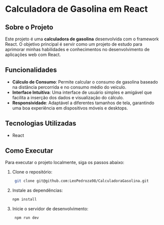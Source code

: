 # Calculadora de Gasolina em React

## Sobre o Projeto

Este projeto é uma **calculadora de gasolina** desenvolvida com o framework React. O objetivo principal é servir como um projeto de estudo para aprimorar minhas habilidades e conhecimentos no desenvolvimento de aplicações web com React.

## Funcionalidades

- **Cálculo de Consumo**: Permite calcular o consumo de gasolina baseado na distância percorrida e no consumo médio do veículo.
- **Interface Intuitiva**: Uma interface de usuário simples e amigável que facilita a inserção dos dados e visualização do cálculo.
- **Responsividade**: Adaptável a diferentes tamanhos de tela, garantindo uma boa experiência em dispositivos móveis e desktops.

## Tecnologias Utilizadas

- React

## Como Executar

Para executar o projeto localmente, siga os passos abaixo:

1. Clone o repositório:
   ```sh
    git clone git@github.com:LeoPedroza98/CalculadoraGasolina.git
   ```
2. Instale as dependências:
      ```sh
    npm install
   ```
3. Inicie o servidor de desenvolvimento:
   ```sh
    npm run dev
   ```
